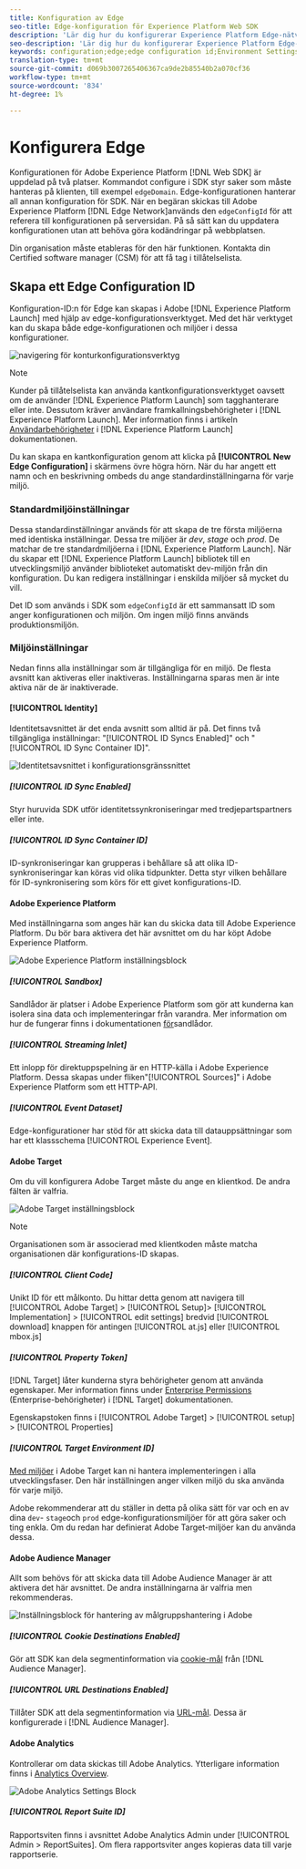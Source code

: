 ```yaml
---
title: Konfiguration av Edge
seo-title: Edge-konfiguration för Experience Platform Web SDK
description: 'Lär dig hur du konfigurerar Experience Platform Edge-nätverket. '
seo-description: 'Lär dig hur du konfigurerar Experience Platform Edge-nätverket. '
keywords: configuration;edge;edge configuration id;Environment Settings;edgeConfigId;identity;id sync enabled;ID Sync Container ID;Sandbox;Streaming Inlet;Event Dataset;target;client code;Property Token;Target Environment ID;Cookie Destinations;url Destinations;Analytics Settings Blockreport suite id;
translation-type: tm+mt
source-git-commit: d069b3007265406367ca9de2b85540b2a070cf36
workflow-type: tm+mt
source-wordcount: '834'
ht-degree: 1%

---
```



# Konfigurera Edge

Konfigurationen för Adobe Experience Platform [!DNL Web SDK] är uppdelad på två platser. Kommandot [](configuring-the-sdk.md) configure i SDK styr saker som måste hanteras på klienten, till exempel `edgeDomain`. Edge-konfigurationen hanterar all annan konfiguration för SDK. När en begäran skickas till Adobe Experience Platform [!DNL Edge Network]används den `edgeConfigId` för att referera till konfigurationen på serversidan. På så sätt kan du uppdatera konfigurationen utan att behöva göra kodändringar på webbplatsen.

Din organisation måste etableras för den här funktionen. Kontakta din Certified software manager (CSM) för att få tag i tillåtelselista.

## Skapa ett Edge Configuration ID

Konfiguration-ID:n för Edge kan skapas i Adobe [!DNL Experience Platform Launch] med hjälp av edge-konfigurationsverktyget. Med det här verktyget kan du skapa både edge-konfigurationen och miljöer i dessa konfigurationer.

![navigering för konturkonfigurationsverktyg](../../assets/edge_configuration_nav.png)

>[!NOTE]
>
>Kunder på tillåtelselista kan använda kantkonfigurationsverktyget oavsett om de använder [!DNL Experience Platform Launch] som tagghanterare eller inte. Dessutom kräver användare framkallningsbehörigheter i [!DNL Experience Platform Launch]. Mer information finns i artikeln [Användarbehörigheter](https://docs.adobe.com/content/help/en/launch/using/reference/admin/user-permissions.html) i [!DNL Experience Platform Launch] dokumentationen.

Du kan skapa en kantkonfiguration genom att klicka på **[!UICONTROL New Edge Configuration]** i skärmens övre högra hörn. När du har angett ett namn och en beskrivning ombeds du ange standardinställningarna för varje miljö.

### Standardmiljöinställningar

Dessa standardinställningar används för att skapa de tre första miljöerna med identiska inställningar. Dessa tre miljöer är *dev*, *stage* och *prod*. De matchar de tre standardmiljöerna i [!DNL Experience Platform Launch]. När du skapar ett [!DNL Experience Platform Launch] bibliotek till en utvecklingsmiljö använder biblioteket automatiskt dev-miljön från din konfiguration. Du kan redigera inställningar i enskilda miljöer så mycket du vill.

Det ID som används i SDK som `edgeConfigId` är ett sammansatt ID som anger konfigurationen och miljön. Om ingen miljö finns används produktionsmiljön.

### Miljöinställningar

Nedan finns alla inställningar som är tillgängliga för en miljö. De flesta avsnitt kan aktiveras eller inaktiveras. Inställningarna sparas men är inte aktiva när de är inaktiverade.

#### [!UICONTROL Identity]

Identitetsavsnittet är det enda avsnitt som alltid är på. Det finns två tillgängliga inställningar: &quot;[!UICONTROL ID Syncs Enabled]&quot; och &quot;[!UICONTROL ID Sync Container ID]&quot;.

![Identitetsavsnittet i konfigurationsgränssnittet](../../assets/edge_configuration_identity.png)

##### [!UICONTROL ID Sync Enabled]

Styr huruvida SDK utför identitetssynkroniseringar med tredjepartspartners eller inte.

##### [!UICONTROL ID Sync Container ID]

ID-synkroniseringar kan grupperas i behållare så att olika ID-synkroniseringar kan köras vid olika tidpunkter. Detta styr vilken behållare för ID-synkronisering som körs för ett givet konfigurations-ID.

#### Adobe Experience Platform

Med inställningarna som anges här kan du skicka data till Adobe Experience Platform. Du bör bara aktivera det här avsnittet om du har köpt Adobe Experience Platform.

![Adobe Experience Platform inställningsblock](../../assets/edge_configuration_aep.png)

##### [!UICONTROL Sandbox]

Sandlådor är platser i Adobe Experience Platform som gör att kunderna kan isolera sina data och implementeringar från varandra. Mer information om hur de fungerar finns i dokumentationen [för](../../sandboxes/home.md)sandlådor.

##### [!UICONTROL Streaming Inlet]

Ett inlopp för direktuppspelning är en HTTP-källa i Adobe Experience Platform. Dessa skapas under fliken&quot;[!UICONTROL Sources]&quot; i Adobe Experience Platform som ett HTTP-API.

##### [!UICONTROL Event Dataset]

Edge-konfigurationer har stöd för att skicka data till datauppsättningar som har ett klassschema [!UICONTROL Experience Event].

#### Adobe Target

Om du vill konfigurera Adobe Target måste du ange en klientkod. De andra fälten är valfria.

![Adobe Target inställningsblock](../../assets/edge_configuration_target.png)

>[!NOTE]
>
>Organisationen som är associerad med klientkoden måste matcha organisationen där konfigurations-ID skapas.

##### [!UICONTROL Client Code]

Unikt ID för ett målkonto. Du hittar detta genom att navigera till [!UICONTROL Adobe Target] > [!UICONTROL Setup]> [!UICONTROL Implementation] > [!UICONTROL edit settings] bredvid [!UICONTROL download] knappen för antingen [!UICONTROL at.js] eller [!UICONTROL mbox.js]

##### [!UICONTROL Property Token]

[!DNL Target] låter kunderna styra behörigheter genom att använda egenskaper. Mer information finns under [Enterprise Permissions](https://docs.adobe.com/content/help/en/target/using/administer/manage-users/enterprise/properties-overview.html) (Enterprise-behörigheter) i [!DNL Target] dokumentationen.

Egenskapstoken finns i [!UICONTROL Adobe Target] > [!UICONTROL setup] > [!UICONTROL Properties]

##### [!UICONTROL Target Environment ID]

[Med miljöer](https://docs.adobe.com/content/help/en/target/using/administer/hosts.html) i Adobe Target kan ni hantera implementeringen i alla utvecklingsfaser. Den här inställningen anger vilken miljö du ska använda för varje miljö.

Adobe rekommenderar att du ställer in detta på olika sätt för var och en av dina `dev`- `stage`och `prod` edge-konfigurationsmiljöer för att göra saker och ting enkla. Om du redan har definierat Adobe Target-miljöer kan du använda dessa.

#### Adobe Audience Manager

Allt som behövs för att skicka data till Adobe Audience Manager är att aktivera det här avsnittet. De andra inställningarna är valfria men rekommenderas.

![Inställningsblock för hantering av målgruppshantering i Adobe](../../assets/edge_configuration_aam.png)

##### [!UICONTROL Cookie Destinations Enabled]

Gör att SDK kan dela segmentinformation via [cookie-mål](https://docs.adobe.com/content/help/en/audience-manager/user-guide/features/destinations/custom-destinations/create-cookie-destination.html) från [!DNL Audience Manager].

##### [!UICONTROL URL Destinations Enabled]

Tillåter SDK att dela segmentinformation via [URL-mål](https://docs.adobe.com/content/help/en/audience-manager/user-guide/features/destinations/custom-destinations/create-url-destination.html). Dessa är konfigurerade i [!DNL Audience Manager].

#### Adobe Analytics

Kontrollerar om data skickas till Adobe Analytics. Ytterligare information finns i [Analytics Overview](../data-collection/adobe-analytics/analytics-overview.md).

![Adobe Analytics Settings Block](../../assets/edge_configuration_aa.png)

##### [!UICONTROL Report Suite ID]

Rapportsviten finns i avsnittet Adobe Analytics Admin under [!UICONTROL Admin > ReportSuites]. Om flera rapportsviter anges kopieras data till varje rapportserie.
